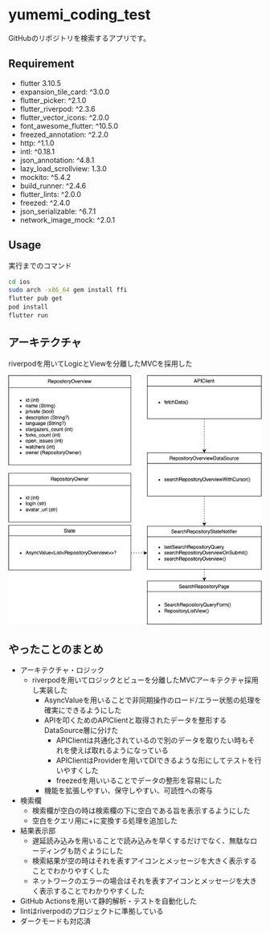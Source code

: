 # yumemi_coding_test

GitHubのリポジトリを検索するアプリです。

## Requirement
* flutter 3.10.5
* expansion_tile_card: ^3.0.0
* flutter_picker: ^2.1.0
* flutter_riverpod: ^2.3.6 
* flutter_vector_icons: ^2.0.0
* font_awesome_flutter: ^10.5.0
* freezed_annotation: ^2.2.0
* http: ^1.1.0
* intl: ^0.18.1
* json_annotation: ^4.8.1
* lazy_load_scrollview: 1.3.0
* mockito: ^5.4.2
* build_runner: ^2.4.6
* flutter_lints: ^2.0.0
* freezed: ^2.4.0
* json_serializable: ^6.7.1
* network_image_mock: ^2.0.1

## Usage

実行までのコマンド
```bash
cd ios
sudo arch -x86_64 gem install ffi
flutter pub get
pod install
flutter run
```

## アーキテクチャ
riverpodを用いてLogicとViewを分離したMVCを採用した 

![Architecture](https://github.com/Aosanori/yumemi_coding_test/blob/master/assets/yumemi_architecture.png)

## やったことのまとめ
- アーキテクチャ・ロジック
    - riverpodを用いてロジックとビューを分離したMVCアーキテクチャ採用し実装した
        - AsyncValueを用いることで非同期操作のロード/エラー状態の処理を確実にできるようにした
        - APIを叩くためのAPIClientと取得されたデータを整形するDataSource層に分けた
            - APIClientは共通化されているので別のデータを取りたい時もそれを使えば取れるようになっている
            - APIClientはProviderを用いてDIできるような形にしてテストを行いやすくした
            - freezedを用いいることでデータの整形を容易にした
        - 機能を拡張しやすい、保守しやすい、可読性への寄与
- 検索欄
    - 検索欄が空白の時は検索欄の下に空白である旨を表示するようにした
    - 空白をクエリ用に+に変換する処理を追加した
- 結果表示部
    - 遅延読み込みを用いることで読み込みを早くするだけでなく、無駄なローディングも防ぐようにした
    - 検索結果が空の時はそれを表すアイコンとメッセージを大きく表示することでわかりやすくした
    - ネットワークのエラーの場合はそれを表すアイコンとメッセージを大きく表示することでわかりやすくした
- GitHub Actionsを用いて静的解析・テストを自動化した
- lintはriverpodのプロジェクトに準拠している
- ダークモードも対応済


